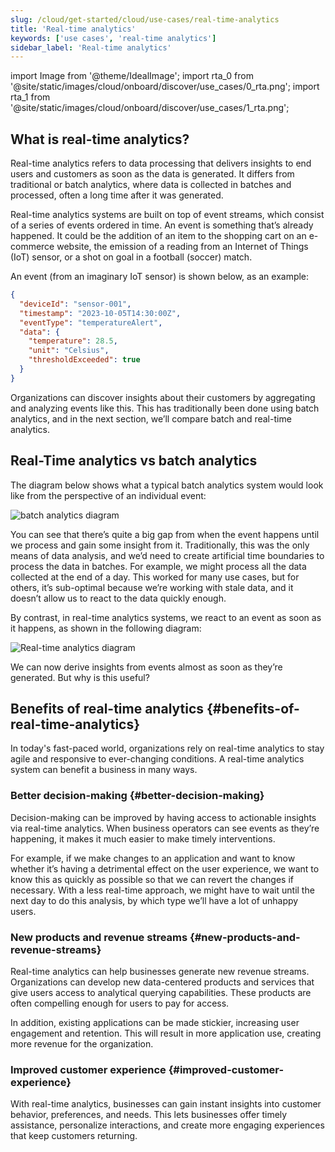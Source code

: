 ```yaml
---
slug: /cloud/get-started/cloud/use-cases/real-time-analytics
title: 'Real-time analytics'
keywords: ['use cases', 'real-time analytics']
sidebar_label: 'Real-time analytics'
---
```


import Image from '@theme/IdealImage';
import rta_0 from '@site/static/images/cloud/onboard/discover/use_cases/0_rta.png';
import rta_1 from '@site/static/images/cloud/onboard/discover/use_cases/1_rta.png';

## What is real-time analytics?

Real-time analytics refers to data processing that delivers insights to end users
and customers as soon as the data is generated. It differs from traditional or 
batch analytics, where data is collected in batches and processed, often a long 
time after it was generated.

Real-time analytics systems are built on top of event streams, which consist of 
a series of events ordered in time. An event is something that’s already happened.
It could be the addition of an item to the shopping cart on an e-commerce website,
the emission of a reading from an Internet of Things (IoT) sensor, or a shot on 
goal in a football (soccer) match.

An event (from an imaginary IoT sensor) is shown below, as an example:

```json
{
  "deviceId": "sensor-001",
  "timestamp": "2023-10-05T14:30:00Z",
  "eventType": "temperatureAlert",
  "data": {
    "temperature": 28.5,
    "unit": "Celsius",
    "thresholdExceeded": true
  }
}
```

Organizations can discover insights about their customers by aggregating and 
analyzing events like this. This has traditionally been done using batch analytics,
and in the next section, we’ll compare batch and real-time analytics.

## Real-Time analytics vs batch analytics

The diagram below shows what a typical batch analytics system would look like 
from the perspective of an individual event:

<Image img={rta_0} size="md" border alt="batch analytics diagram" />

You can see that there’s quite a big gap from when the event happens until we 
process and gain some insight from it. Traditionally, this was the only means of
data analysis, and we’d need to create artificial time boundaries to process 
the data in batches. For example, we might process all the data collected at the
end of a day. This worked for many use cases, but for others, it’s sub-optimal 
because we’re working with stale data, and it doesn’t allow us to react to the 
data quickly enough.

By contrast, in real-time analytics systems, we react to an event as soon as it 
happens, as shown in the following diagram:

<Image img={rta_1} size="md" border alt="Real-time analytics diagram" />

We can now derive insights from events almost as soon as they’re generated. But 
why is this useful?

## Benefits of real-time analytics {#benefits-of-real-time-analytics}

In today's fast-paced world, organizations rely on real-time analytics to stay 
agile and responsive to ever-changing conditions. A real-time analytics system 
can benefit a business in many ways.

### Better decision-making {#better-decision-making}

Decision-making can be improved by having access to actionable insights via 
real-time analytics. When business operators can see events as they’re happening,
it makes it much easier to make timely interventions.

For example, if we make changes to an application and want to know whether it’s
having a detrimental effect on the user experience, we want to know this as 
quickly as possible so that we can revert the changes if necessary. With a less
real-time approach, we might have to wait until the next day to do this 
analysis, by which type we’ll have a lot of unhappy users.

### New products and revenue streams {#new-products-and-revenue-streams}

Real-time analytics can help businesses generate new revenue streams. Organizations
can develop new data-centered products and services that give users access to 
analytical querying capabilities. These products are often compelling enough for 
users to pay for access.

In addition, existing applications can be made stickier, increasing user 
engagement and retention. This will result in more application use, creating more
revenue for the organization.

### Improved customer experience {#improved-customer-experience}

With real-time analytics, businesses can gain instant insights into customer 
behavior, preferences, and needs. This lets businesses offer timely assistance, 
personalize interactions, and create more engaging experiences that keep 
customers returning.







